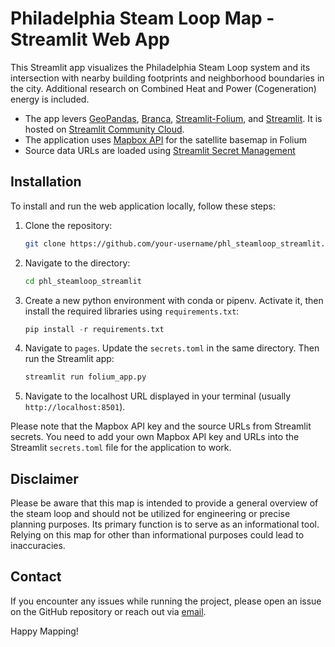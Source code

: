 # Philadelphia Steam Loop Map - Streamlit Web App

This Streamlit app  visualizes the Philadelphia Steam Loop system and its intersection with nearby building footprints and neighborhood boundaries in the city. Additional research on Combined Heat and Power (Cogeneration) energy  is included.

- The app levers [GeoPandas](https://geopandas.org/), [Branca](https://python-visualization.github.io/branca/), 
[Streamlit-Folium](https://github.com/randyzwitch/streamlit-folium), and [Streamlit](https://streamlit.io/). It is hosted on [Streamlit Community Cloud](https://streamlit.io/cloud).
- The application uses [Mapbox API](https://www.mapbox.com/) for the satellite basemap in Folium
- Source data URLs are loaded using [Streamlit Secret Management](https://docs.streamlit.io/streamlit-community-cloud/get-started/deploy-an-app/connect-to-data-sources/secrets-management)


## Installation

To install and run the web application locally, follow these steps:

1. Clone the repository:

    ```bash
    git clone https://github.com/your-username/phl_steamloop_streamlit.git
    ```

2. Navigate to the directory:
    ```bash
    cd phl_steamloop_streamlit
    ```

3. Create a new python environment with conda or pipenv. Activate it, then install the required libraries using  `requirements.txt`:

    ```python
    pip install -r requirements.txt
    ```

4. Navigate to `pages`. Update the `secrets.toml` in the same directory. Then run the Streamlit app:
    ```bash
    streamlit run folium_app.py
    ```

5.  Navigate to the localhost URL displayed in your terminal (usually `http://localhost:8501`).

Please note that the Mapbox API key and the source URLs from Streamlit secrets. You need to add your own Mapbox API key and URLs into the Streamlit `secrets.toml` file for the application to work.



## Disclaimer

Please be aware that this map is intended to provide a general overview of the steam loop and should not be utilized for engineering or precise planning purposes. Its primary function is to serve as an informational tool. Relying on this map for other than informational purposes could lead to inaccuracies.

## Contact 

If you encounter any issues while running the project, please open an issue on the GitHub repository or reach out via [email](mailto:keon.monroe@gmail.com).

Happy Mapping!
